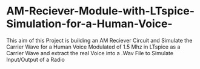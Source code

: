 # AM-Reciever-Module-with-LTspice-Simulation-for-a-Human-Voice-
This aim of this Project is building an AM Reciever Circuit and Simulate the Carrier Wave for a Human Voice Modulated of 1.5 Mhz in LTspice as a Carrier Wave and extract the real Voice into a .Wav File to Simulate Input/Output of a Radio
